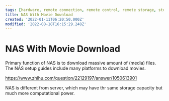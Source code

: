 ```yaml
---
tags: [hardware, remote connection, remote control, remote storage, storage]
title: NAS With Movie Download
created: '2022-01-11T06:20:50.000Z'
modified: '2022-08-18T16:15:29.248Z'
---
```


# NAS With Movie Download

Primary function of NAS is to download massive amount of (media) files. The NAS setup guides include many platforms to download movies.

https://www.zhihu.com/question/22129197/answer/1050613901

NAS is different from server, which may have thr same storage capacity but much more computational power.
